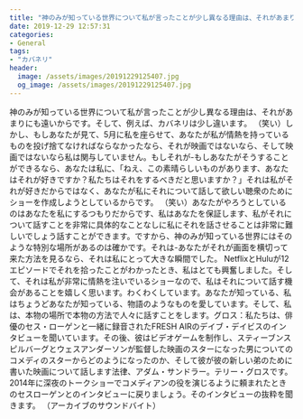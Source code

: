 ```yaml
---
title: "神のみが知っている世界について私が言ったことが少し異なる理由は、それがあまりにも遠いからです。"
date: 2019-12-29 12:57:31
categories:
- General
tags:
- "カバネリ"
header:
  image: /assets/images/20191229125407.jpg
  og_image: /assets/images/20191229125407.jpg
---
```


神のみが知っている世界について私が言ったことが少し異なる理由は、それがあまりにも遠いからです。そして、例えば、カバネリは少し違います。 （笑い）しかし、もしあなたが見て、5月に私を座らせて、あなたが私が情熱を持っているものを投げ捨てなければならなかったなら、それが映画ではないなら、そして映画ではないなら私は関与していません。もしそれが-もしあなたがそうすることができるなら、あなたは私に、「ねえ、この素晴らしいものがあります、あなたはそれが好きですか？私たちはそれをするべきだと思いますか？」それは私がそれが好きだからではなく、あなたが私にそれについて話して欲しい聴衆のためにショーを作成しようとしているからです。 （笑い）あなたがやろうとしているのはあなたを私にするつもりだからです、私はあなたを保証します、私がそれについて話すことを非常に具体的なことなしに私にそれを話させることは非常に難しいでしょう話すことができます。ですから、神のみが知っている世界にはそのような特別な場所があるのは確かです。それは-あなたがそれが画面を横切って来た方法を見るなら、それは私にとって大きな瞬間でした。 NetflixとHuluが12エピソードでそれを拾ったことがわかったとき、私はとても興奮しました。そして、それは私が非常に情熱を注いでいるショーなので、私はそれについて話す機会があることを嬉しく思います。わくわくしています。あなたが知っている、私はちょうどあなたが知っている、物語のようなものを愛しています。そして、私は、本物の場所で本物の方法で人々に話すことをします。グロス：私たちは、俳優のセス・ローゲンと一緒に録音されたFRESH AIRのデイブ・デイビスのインタビューを聞いています。その後、彼はビデオゲームを制作し、スティーブンスピルバーグとウェスアンダーソンが監督した映画のスターになった男についてのコメディのスターからどのようになったのか、そして彼が彼の新しい弟のために書いた映画について話します法律、アダム・サンドラー。テリー・グロスです。 2014年に深夜のトークショーでコメディアンの役を演じるように頼まれたときのセスローゲンとのインタビューに戻りましょう。そのインタビューの抜粋を聞きます。 （アーカイブのサウンドバイト）
